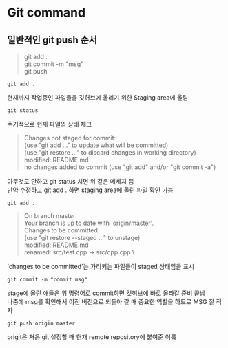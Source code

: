 # Git command

## 일반적인 git push 순서

> git add  . \
git commit -m "msg" \
git push

    git add .

현재까지 작업중인 파일들을 깃허브에 올리기 위한 Staging area에 올림

    git status

주기적으로 현재 파일의 상태 체크
> Changes not staged for commit: \
  (use "git add <file>..." to update what will be committed) \
  (use "git restore <file>..." to discard changes in working directory) \
	modified:   README.md \
no changes added to commit (use "git add" and/or "git commit -a")


아무것도 안하고 git status 치면 위 같은 메세지 뜸 \
만약 수정하고 git add . 하면 staging area에 올린 파일 확인 가능

    git add .

>On branch master \
Your branch is up to date with 'origin/master'. \
Changes to be committed: \
  (use "git restore --staged <file>..." to unstage) \
	modified:   README.md \
	renamed:    src/test.cpp -> src/cpp.cpp \

'changes to be committed'는 가리키는 파일들이 staged 상태임을 표시

    git commit -m "commit msg"

stage에 올린 애들은 위 명령어로 commit하면 깃허브에 바로 올라갈 준비 끝남 \
나중에 msg를 확인해서 이전 버전으로 되돌아 갈 때 중요한 역할을 하므로 MSG 잘 적자

    git push origin master

origit은 처음 git 설정할 때 현재 remote repository에 붙여준 이름



